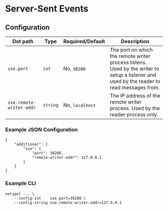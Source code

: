 # Server-Sent Events

## Configuration

 Dot path | Type | Required/Default | Description
 ---|---|---|---
 `sse.port` | `int` | No, `38208` | The port on which the remote writer process listens. Used by the writer to setup a listener and used by the reader to read messages from.
 `sse.remote-writer-addr` | `string` | No, `localhost` | The IP address of the remote writer process. Used by the reader process only.

### Example JSON Configuration

```
{
    "additional": {
        "sse": {
            "port": 38208,
            "remote-writer-addr": 127.0.0.1
        }
    }
}
```

### Example CLI

```
netspel ... \
    --config-int    sse.port=38208 \
    --config-string sse.remote-writer-addr=127.0.0.1
```

